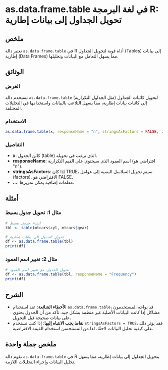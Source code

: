 <!--
Meta Description: # as.data.frame.table في لغة البرمجة R: تحويل الجداول إلى بيانات إطارية ## ملخص تعتبر دالة `as.data.frame.table` في R أداة قوية لتحويل الجداول (Tables...
Meta Keywords: table, data, frame, إلى, بيانات
-->

# as.data.frame.table في لغة البرمجة R: تحويل الجداول إلى بيانات إطارية

## ملخص
تعتبر دالة `as.data.frame.table` في R أداة قوية لتحويل الجداول (Tables) إلى بيانات إطارية (Data Frames) مما يسهل التعامل مع البيانات وتحليلها.

## الوثائق
### الغرض
تستخدم دالة `as.data.frame.table` لتحويل كائنات الجداول (مثل الجداول التكرارية) إلى كائنات بيانات إطارية، مما يسهل التلاعب بالبيانات واستخدامها في التحليلات المختلفة.

### الاستخدام
```R
as.data.frame.table(x, responseName = "n", stringsAsFactors = FALSE, ...)
```

### التفاصيل
- **x**: كائن الجدول (table) الذي ترغب في تحويله.
- **responseName**: اسم العمود الذي سيحتوي على القيم التكرارية (افتراضي هو "n").
- **stringsAsFactors**: إذا كان TRUE، سيتم تحويل السلاسل النصية إلى عوامل (factors). الافتراضي هو FALSE.
- **...**: معلمات إضافية يمكن تمريرها.

## أمثلة
### مثال 1: تحويل جدول بسيط
```R
# إنشاء جدول بسيط
tbl <- table(mtcars$cyl, mtcars$gear)

# تحويل الجدول إلى بيانات إطارية
df <- as.data.frame.table(tbl)
print(df)
```

### مثال 2: تغيير اسم العمود
```R
# تحويل الجدول مع تغيير اسم العمود
df <- as.data.frame.table(tbl, responseName = "Frequency")
print(df)
```

## الشرح
- **الأخطاء الشائعة**: عند استخدام `as.data.frame.table`، قد يواجه المستخدمون مشاكل إذا كانت البيانات الأصلية غير منظمة بشكل جيد. تأكد من أن الجدول يحتوي على بيانات صحيحة قبل التحويل.
- **نقاط يجب الانتباه إليها**: إذا كنت تستخدم `stringsAsFactors = TRUE`، فقد يؤثر ذلك على كيفية تحليل البيانات لاحقًا، لذا من المستحسن استخدام القيمة الافتراضية.

## ملخص جملة واحدة
تقوم دالة `as.data.frame.table` في R بتحويل الجداول إلى بيانات إطارية، مما يسهل تحليل البيانات وإجراء التحليلات اللازمة.
